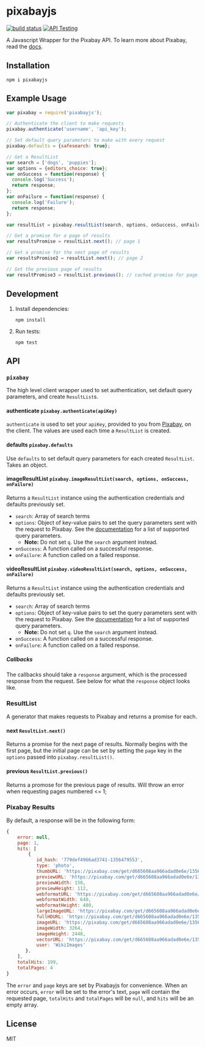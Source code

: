 # pixabayjs

[![build status][travis-image]][travis-url] [![API Testing](https://img.shields.io/badge/API%20Test-RapidAPI-blue.svg)](https://rapidapi.com/package/Pixabay?utm_source=PixabayGithub&utm_medium=button&utm_content=Vender_GitHub)

A Javascript Wrapper for the Pixabay API. To learn more about Pixabay, read the [docs][docs].

## Installation
`npm i pixabayjs`

## Example Usage
```javascript
var pixabay = require('pixabayjs');

// Authenticate the client to make requests
pixabay.authenticate('username', 'api_key');

// Set default query parameters to make with every request
pixabay.defaults = {safesearch: true};

// Get a ResultList
var search = ['dogs', 'puppies'];
var options = {editors_choice: true};
var onSuccess = function(response) {
  console.log('Success');
  return response;
};
var onFailure = function(response) {
  console.log('Failure');
  return response;
};

var resultList = pixabay.resultList(search, options, onSuccess, onFailure);

// Get a promise for a page of results
var resultsPromise = resultList.next(); // page 1

// Get a promise for the next page of results
var resultsPromise2 = resultList.next(); // page 2

// Get the previous page of results
var resultPromise3 = resultList.previous(); // cached promise for page 1
```

## Development

1. Install dependencies:

    `npm install`

1. Run tests:

    `npm test`

## API
### `pixabay`
The high level client wrapper used to set authentication, set default query parameters, and create `ResultList`s.

#### authenticate `pixabay.authenticate(apiKey)`
`authenticate` is used to set your `apiKey`, provided to you from [Pixabay][registration], on the client. The values are used each time a `ResultList` is created.

#### defaults `pixabay.defaults`
Use `defaults` to set default query parameters for each created `ResultList`. Takes an object.

#### imageResultList `pixabay.imageResultList(search, options, onSuccess, onFailure)`
Returns a `ResultList` instance using the authentication credentials and defaults previously set.

- `search`: Array of search terms
- `options`: Object of key-value pairs to set the query parameters sent with the request to Pixabay. See the [documentation][docs] for a list of supported query parameters.
  - **Note:** Do not set `q`. Use the `search` argument instead.
- `onSuccess`: A function called on a successful response.
- `onFailure`: A function called on a failed response.

#### videoResultList `pixabay.videoResultList(search, options, onSuccess, onFailure)`
Returns a `ResultList` instance using the authentication credentials and defaults previously set.

- `search`: Array of search terms
- `options`: Object of key-value pairs to set the query parameters sent with the request to Pixabay. See the [documentation][docs] for a list of supported query parameters.
  - **Note:** Do not set `q`. Use the `search` argument instead.
- `onSuccess`: A function called on a successful response.
- `onFailure`: A function called on a failed response.

##### Callbacks
The callbacks should take a `response` argument, which is the processed response from the request. See below for what the `response` object looks like.

### ResultList
A generator that makes requests to Pixabay and returns a promise for each.

#### next `ResultList.next()`
Returns a promise for the next page of results. Normally begins with the first page, but the initial page can be set by setting the `page` key in the `options` passed into `pixabay.resultList()`.

#### previous `ResultList.previous()`
Returns a promose for the previous page of results. Will throw an error when requesting pages numbered <= 1;

### Pixabay Results
By default, a response will be in the following form:

```javascript
{
    error: null,
    page: 1,
    hits: [
        {
           id_hash: '779def4966ad3741-1356479553',
           type: 'photo',
           thumbURL: 'https://pixabay.com/get/d665608aa966adad0e6e/1356479553/ef2c43ccb41a18d6_68.jpg',
           previewURL: 'https://pixabay.com/get/d665608aa966adad0e6e/1356479553/28d20b56447d87bf_150.jpg',
           previewWidth: 150,
           previewHeight: 112,
           webformatURL: 'https://pixabay.com/get/d665608aa966adad0e6e/1356479553/286a88431d7a9651_640.jpg',
           webformatWidth: 640,
           webformatHeight: 480,
           largeImageURL: 'https://pixabay.com/get/d665608aa966adad0e6e/1356479553/14f48b3f589431efa50561c7_1280.jpg',
           fullHDURL: 'https://pixabay.com/get/d665608aa966adad0e6e/1356479553/e1849b5c833c6dc8554eded5_1920.jpg',
           imageURL: 'https://pixabay.com/get/d665608aa966adad0e6e/1356479553/94f19b8545cf5355895bbcfa.jpg',
           imageWidth: 3264,
           imageHeight: 2448,
           vectorURL: 'https://pixabay.com/get/d665608aa966adad0e6e/1356479553/fd35g48942gfzs8d9zfs98df.svg',
           user: 'WikiImages'
       },
    ],
    totalHits: 199,
    totalPages: 4
}
```

The `error` and `page` keys are set by Pixabayjs for convenience. When an error occurs, `error` will be set to the error's text, `page` will contain the requested page, `totalHits` and `totalPages` will be `null`, and `hits` will be an empty array.

## License
MIT

[docs]: http://pixabay.com/api/docs/
[registration]: https://pixabay.com/en/accounts/register/
[travis-image]: https://travis-ci.org/yola/pixabayjs.svg?branch=master
[travis-url]: https://travis-ci.org/yola/pixabayjs
